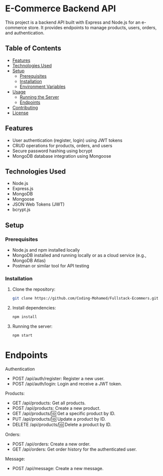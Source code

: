 # E-Commerce Backend API

This project is a backend API built with Express and Node.js for an e-commerce store. It provides endpoints to manage products, users, orders, and authentication.

## Table of Contents

- [Features](#features)
- [Technologies Used](#technologies-used)
- [Setup](#setup)
  - [Prerequisites](#prerequisites)
  - [Installation](#installation)
  - [Environment Variables](#environment-variables)
- [Usage](#usage)
  - [Running the Server](#running-the-server)
  - [Endpoints](#endpoints)
- [Contributing](#contributing)
- [License](#license)

## Features

- User authentication (register, login) using JWT tokens
- CRUD operations for products, orders, and users
- Secure password hashing using bcrypt
- MongoDB database integration using Mongoose

## Technologies Used

- Node.js
- Express.js
- MongoDB
- Mongoose
- JSON Web Tokens (JWT)
- bcrypt.js

## Setup

### Prerequisites

- Node.js and npm installed locally
- MongoDB installed and running locally or as a cloud service (e.g., MongoDB Atlas)
- Postman or similar tool for API testing

### Installation

1. Clone the repository:

   ```bash
   git clone https://github.com/Coding-Mohamed/Fullstack-Ecommers.git
   ```

2. Install dependencies:

   ```bash
   npm install
   ```

3. Running the server:

   ```bash
   npm start
   ```

# Endpoints

Authentication

- POST /api/auth/register: Register a new user.
- POST /api/auth/login: Login and receive a JWT token.

Products:

- GET /api/products: Get all products.
- POST /api/products: Create a new product.
- GET /api/products/:id: Get a specific product by ID.
- PUT /api/products/:id: Update a product by ID.
- DELETE /api/products/:id: Delete a product by ID.

Orders:

- POST /api/orders: Create a new order.
- GET /api/orders: Get order history for the authenticated user.

Message:

- POST /api/message: Create a new message.

